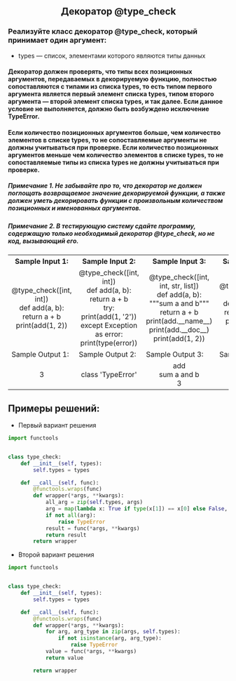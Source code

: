 <h2 style="text-align:center">Декоратор @type_check</h2>

### Реализуйте класс декоратор @type_check, который принимает один аргумент:

* types — список, элементами которого являются типы данных
#### Декоратор должен проверять, что типы всех позиционных аргументов, передаваемых в декорируемую функцию, полностью сопоставляются с типами из списка types, то есть типом первого аргумента является первый элемент списка types, типом второго аргумента — второй элемент списка types, и так далее. Если данное условие не выполняется, должно быть возбуждено исключение TypeError.

#### Если количество позиционных аргументов больше, чем количество элементов в списке types, то не сопоставляемые аргументы не должны учитываться при проверке. Если количество позиционных аргументов меньше чем количество элементов в списке types, то не сопоставляемые типы из списка types не должны учитываться при проверке.

##### Примечание 1. Не забывайте про то, что декоратор не должен поглощать возвращаемое значение декорируемой функции, а также должен уметь декорировать функции с произвольным количеством позиционных и именованных аргументов.

##### Примечание 2. В тестирующую систему сдайте программу, содержащую только необходимый декоратор @type_check, но не код, вызывающий его.

<table align="center">
  <tbody>
    <tr>
      <th>Sample Input 1: </th>
      <th>Sample Input 2: </th>
      <th>Sample Input 3: </th>
      <th>Sample Input 4: </th>
    </tr>
    <tr>
      <td align="center">@type_check([int, int])<br>
                          def add(a, b):<br>
                              return a + b<br>
                          print(add(1, 2))<br></td>
      <td align="center">@type_check([int, int])<br>
                          def add(a, b):<br>
                              return a + b<br>
                          try:<br>
                              print(add(1, '2'))<br>
                          except Exception as error:<br>
                              print(type(error))<br></td>
      <td align="center">@type_check([int, int, str, list])<br>
                          def add(a, b):<br>
                              """sum a and b"""<br>
                              return a + b<br>
                          print(add.__name__)<br>
                          print(add.__doc__)<br>
                          print(add(1, 2))<br></td>
      <td align="center">@type_check([int, int])<br>
                          def add(a, b, c):<br>
                              return a + b + c<br>
                          print(add(1, 2, 3.0))<br></td>
    </tr>
    <tr>
      <td>Sample Output 1:</td>
      <td>Sample Output 2:</td>
      <td>Sample Output 3:</td>
      <td>Sample Output 4:</td>
      </tr>
    <tr>
      <td align="center">
                        3<br>
      </td>
      <td align="center">
                        class 'TypeError'<br>
      </td>
      <td align="center">
                        add<br>
                        sum a and b<br>
                        3<br>
      </td>
      <td align="center">
                        6.0<br>
      </td>
    </tr>
  </tbody>
</table>



## Примеры решений:
* Первый вариант решения
```python
import functools


class type_check:
    def __init__(self, types):
        self.types = types

    def __call__(self, func):
        @functools.wraps(func)
        def wrapper(*args, **kwargs):
            all_arg = zip(self.types, args)
            arg = map(lambda x: True if type(x[1]) == x[0] else False, all_arg)
            if not all(arg):
                raise TypeError
            result = func(*args, **kwargs)
            return result
        return wrapper
```
* Второй вариант решения

```python
import functools


class type_check:
    def __init__(self, types):
        self.types = types

    def __call__(self, func):
        @functools.wraps(func)
        def wrapper(*args, **kwargs):
            for arg, arg_type in zip(args, self.types):
                if not isinstance(arg, arg_type):
                    raise TypeError
            value = func(*args, **kwargs)
            return value

        return wrapper
```


